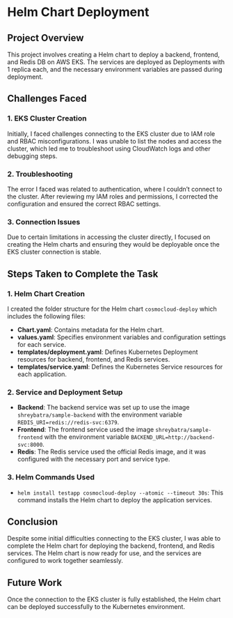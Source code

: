# Helm Chart Deployment

## Project Overview
This project involves creating a Helm chart to deploy a backend, frontend, and Redis DB on AWS EKS. The services are deployed as Deployments with 1 replica each, and the necessary environment variables are passed during deployment.

## Challenges Faced
### 1. EKS Cluster Creation
Initially, I faced challenges connecting to the EKS cluster due to IAM role and RBAC misconfigurations. I was unable to list the nodes and access the cluster, which led me to troubleshoot using CloudWatch logs and other debugging steps.

### 2. Troubleshooting
The error I faced was related to authentication, where I couldn’t connect to the cluster. After reviewing my IAM roles and permissions, I corrected the configuration and ensured the correct RBAC settings.

### 3. Connection Issues
Due to certain limitations in accessing the cluster directly, I focused on creating the Helm charts and ensuring they would be deployable once the EKS cluster connection is stable.

## Steps Taken to Complete the Task
### 1. Helm Chart Creation
I created the folder structure for the Helm chart `cosmocloud-deploy` which includes the following files:
- **Chart.yaml**: Contains metadata for the Helm chart.
- **values.yaml**: Specifies environment variables and configuration settings for each service.
- **templates/deployment.yaml**: Defines Kubernetes Deployment resources for backend, frontend, and Redis services.
- **templates/service.yaml**: Defines the Kubernetes Service resources for each application.

### 2. Service and Deployment Setup
- **Backend**: The backend service was set up to use the image `shreybatra/sample-backend` with the environment variable `REDIS_URI=redis://redis-svc:6379`.
- **Frontend**: The frontend service used the image `shreybatra/sample-frontend` with the environment variable `BACKEND_URL=http://backend-svc:8000`.
- **Redis**: The Redis service used the official Redis image, and it was configured with the necessary port and service type.

### 3. Helm Commands Used
- `helm install testapp cosmocloud-deploy --atomic --timeout 30s`: This command installs the Helm chart to deploy the application services.

## Conclusion
Despite some initial difficulties connecting to the EKS cluster, I was able to complete the Helm chart for deploying the backend, frontend, and Redis services. The Helm chart is now ready for use, and the services are configured to work together seamlessly.

## Future Work
Once the connection to the EKS cluster is fully established, the Helm chart can be deployed successfully to the Kubernetes environment.
